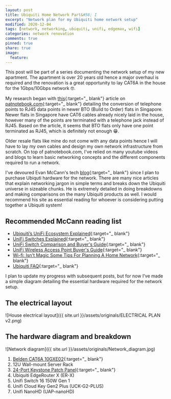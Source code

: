 ```yaml
---
layout: post
title: Ubiquiti Home Network Part&#58; I
excerpt: "Network plan for my Ubiquiti home network setup"
modified: 2020-12-04
tags: [network, networking, ubiquiti, unifi, edgemax, wifi]
categories: network renovation
comments: true
pinned: true
share: true
image:
  feature:
---
```


This post will be part of a series documenting the network setup of my new apartment. The apartment is over 20 years old hence a major overhaul is required and the renovation is a great opportunity to lay CAT6A in the house for the 1Gbps/10Gbps network 🤓.

My research began with [this](https://www.patnotebook.com/bto-networking-singapore/){:target="_ blank"} article on [patnotebook.com](https://patnotebook.com){:target="_ blank"} detailing the conversion of telephone points to RJ45 data points in newer BTO (Build to Order) flats in Singapore. Newer flats in Singapore have CAT6 cables already nicely laid in the house, however many of the points are terminated with a telephone jack instead of RJ45. Based on the article, it seems that BTO flats only have one point terminated as RJ45, which is definitely not enough 😁.

Older resale flats like mine do not come with any data points hence I will have to lay my own cables and design my own network infrastructure from scratch. On top of patnotebook.com, I've relied on many youtube videos and blogs to learn basic networking concepts and the different components required to run a network.

I've devoured Evan McCann's tech [blog](https://evanmccann.net/){:target="_ blank"} since I plan to purchase Ubiquti hardware for the network. There are many nice articles that explain networking jargon in simple terms and breaks down the Ubiquiti universe in sizeable chunks. He is extremely detailed in doing breakdowns and making comparisons on the many Ubiquiti products as well. I would recommend his site as essential reading for whoever is considering putting together a Ubiquiti system!

## Recommended McCann reading list

* [Ubiquiti’s UniFi Ecosystem Explained](https://evanmccann.net/blog/unifi-ecosystem-overview){:target="_ blank"}
* [UniFi Switches Explained](https://evanmccann.net/blog/2020/6/unifi-switches-explained){:target="_ blank"}
* [UniFi Switch Comparison and Buyer's Guide](https://evanmccann.net/blog/2020/6/unifi-switches-buyers-guide){:target="_ blank"}
* [UniFi Wireless Access Point Buyer's Guide](https://evanmccann.net/blog/unifi-ap-breakdown){:target="_ blank"}
* [Wi-fi&#58; Isn't Magic Some Tips For Planning A Home Network](https://evanmccann.net/blog/home-network-tips){:target="_ blank"}
* [Ubiquiti FAQ](https://evanmccann.net/blog/2020/6/ubiquiti-faq){:target="_ blank"}

I plan to update my progress with subsequent posts, but for now I've made a simple diagram detailing the essential hardware required for the network setup.

## The electrical layout

![House electrical layout]({{ site.url }}/assets/originals/ELECTRICAL PLAN v2.png)

## The hardware diagram and breakdown

![Network diagram]({{ site.url }}/assets/originals/Network_diagram.jpg)

1. [Belden CAT6A 10GXE02](https://catalog.belden.com/techdata/EN/10GXE02_techdata.pdf){:target="_ blank"}
2. 12U Wall-mount Server Rack
3. [24-Port Keystone Patch Panel](https://www.amazon.com/ETS-Shielded-Tool-Less-Rackmount-Wallmount/dp/B086T6KRCH/ref=sr_1_6?dchild=1&keywords=cat6a+patch+panel&qid=1607079469&sr=8-6){:target="_ blank"}
5. Ubiquiti EdgeRouter X (ER-X)
6. Unifi Switch 16 150W Gen 1
7. Unifi Cloud Key Gen2 Plus (UCK-G2-PLUS)
8. Unifi NanoHD (UAP-nanoHD)
